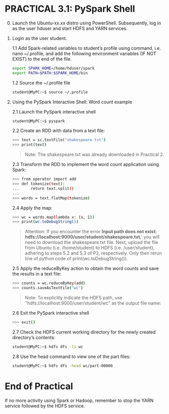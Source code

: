 # PRACTICAL 3.1: PySpark Shell

0. Launch the Ubuntu-xx.xx distro using PowerShell. Subsequently, log in as the user hduser and start HDFS and YARN services.

1. Login as the user student.

   1.1 Add Spark-related variables to student’s profile using command, i.e. nano ~/.profile, and add the following environment variables (IF NOT EXIST) to the end of the file.
   ~~~bash
   export SPARK_HOME=/home/hduser/spark
   export PATH=$PATH:$SPARK_HOME/bin
   ~~~

   1.2 Source the ~/.profile file
   ~~~bash
   student@MyPC:~$ source ~/.profile
   ~~~
   
2. Using the PySpark Interactive Shell: Word count example

   2.1 Launch the PySpark interactive shell
      ~~~bash
      student@MyPC:~$ pyspark
      ~~~

   2.2 Create an RDD with data from a text file: 
      ~~~bash
      >>> text = sc.textFile("shakespeare.txt")
      >>> print(text)
      ~~~
      > Note: The shakespeare.txt was already downloaded in Practical 2.


   2.3 Transform the RDD to implement the word count application using Spark: 
      ~~~bash
      >>> from operator import add
      >>> def tokenize(text):
      ...     return text.split()
      ...
      >>> words = text.flatMap(tokenize)
      ~~~

   2.4 Apply the map:
      ~~~bash
      >>> wc = words.map(lambda x: (x, 1))
      >>> print(wc.toDebugString())
      ~~~
      > Attention: If you encounter the error **Input path does not exist: hdfs://localhost:9000/user/student/shakespeare.txt**,' you will need to download the shakespeare.txt file. Next, upload the file from Ubuntu (i.e. /home/student) to HDFS (i.e. /user/student), adhering to steps 5.2 and 5.3 of P2, respectively. Only then rerun line of python code of print(wc.toDebugString()).

   2.5 Apply the reduceByKey action to obtain the word counts and save the results in a text file: 
      ~~~bash
      >>> counts = wc.reduceByKey(add)
      >>> counts.saveAsTextFile("wc")
      ~~~
      > Note:	To explicitly indicate the HDFS path, use "hdfs://localhost:9000/user/student/wc" as the output file name:

    2.6 Exit the PySpark interactive shell
      ~~~bash
      >>> exit()
      ~~~

    2.7 Check the HDFS current working directory for the newly created directory’s contents:
      ~~~bash
      student@MyPC:~$ hdfs dfs -ls wc
      ~~~

    2.8 Use the head command to view one of the part files: 
      ~~~bash
      student@MyPC:~$ hdfs dfs -head wc/part-00000
      ~~~



# End of Practical

If no more activity using Spark or Hadoop, remember to stop the YARN service followed by the HDFS service.



